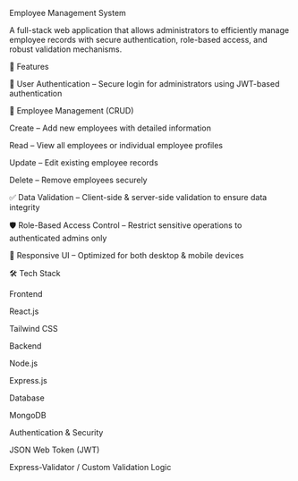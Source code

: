 Employee Management System

A full-stack web application that allows administrators to efficiently manage employee records with secure authentication, role-based access, and robust validation mechanisms.

🚀 Features

🔐 User Authentication – Secure login for administrators using JWT-based authentication

📂 Employee Management (CRUD)

Create – Add new employees with detailed information

Read – View all employees or individual employee profiles

Update – Edit existing employee records

Delete – Remove employees securely

✅ Data Validation – Client-side & server-side validation to ensure data integrity

🛡 Role-Based Access Control – Restrict sensitive operations to authenticated admins only

📱 Responsive UI – Optimized for both desktop & mobile devices

🛠 Tech Stack

Frontend

React.js

Tailwind CSS

Backend

Node.js

Express.js

Database

MongoDB

Authentication & Security

JSON Web Token (JWT)

Express-Validator / Custom Validation Logic
